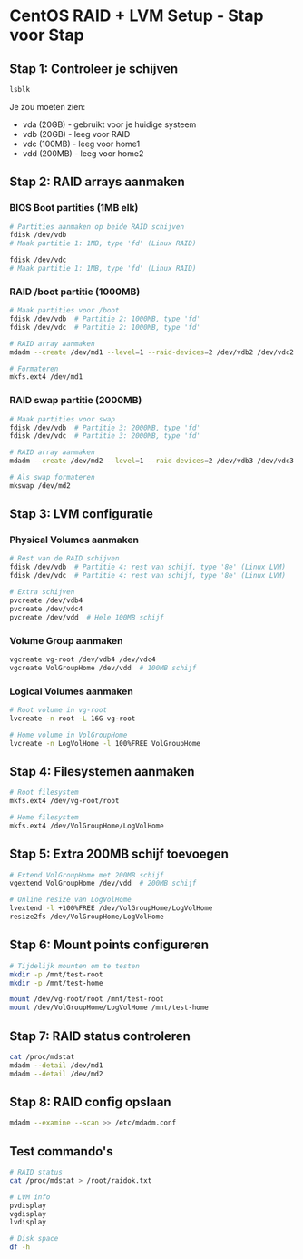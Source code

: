 # CentOS RAID + LVM Setup - Stap voor Stap

## Stap 1: Controleer je schijven
```bash
lsblk
```
Je zou moeten zien:
- vda (20GB) - gebruikt voor je huidige systeem
- vdb (20GB) - leeg voor RAID
- vdc (100MB) - leeg voor home1
- vdd (200MB) - leeg voor home2

## Stap 2: RAID arrays aanmaken

### BIOS Boot partities (1MB elk)
```bash
# Partities aanmaken op beide RAID schijven
fdisk /dev/vdb
# Maak partitie 1: 1MB, type 'fd' (Linux RAID)

fdisk /dev/vdc
# Maak partitie 1: 1MB, type 'fd' (Linux RAID)
```

### RAID /boot partitie (1000MB)
```bash
# Maak partities voor /boot
fdisk /dev/vdb  # Partitie 2: 1000MB, type 'fd'
fdisk /dev/vdc  # Partitie 2: 1000MB, type 'fd'

# RAID array aanmaken
mdadm --create /dev/md1 --level=1 --raid-devices=2 /dev/vdb2 /dev/vdc2

# Formateren
mkfs.ext4 /dev/md1
```

### RAID swap partitie (2000MB)
```bash
# Maak partities voor swap
fdisk /dev/vdb  # Partitie 3: 2000MB, type 'fd'
fdisk /dev/vdc  # Partitie 3: 2000MB, type 'fd'

# RAID array aanmaken
mdadm --create /dev/md2 --level=1 --raid-devices=2 /dev/vdb3 /dev/vdc3

# Als swap formateren
mkswap /dev/md2
```

## Stap 3: LVM configuratie

### Physical Volumes aanmaken
```bash
# Rest van de RAID schijven
fdisk /dev/vdb  # Partitie 4: rest van schijf, type '8e' (Linux LVM)
fdisk /dev/vdc  # Partitie 4: rest van schijf, type '8e' (Linux LVM)

# Extra schijven
pvcreate /dev/vdb4
pvcreate /dev/vdc4
pvcreate /dev/vdd  # Hele 100MB schijf
```

### Volume Group aanmaken
```bash
vgcreate vg-root /dev/vdb4 /dev/vdc4
vgcreate VolGroupHome /dev/vdd  # 100MB schijf
```

### Logical Volumes aanmaken
```bash
# Root volume in vg-root
lvcreate -n root -L 16G vg-root

# Home volume in VolGroupHome
lvcreate -n LogVolHome -l 100%FREE VolGroupHome
```

## Stap 4: Filesystemen aanmaken
```bash
# Root filesystem
mkfs.ext4 /dev/vg-root/root

# Home filesystem
mkfs.ext4 /dev/VolGroupHome/LogVolHome
```

## Stap 5: Extra 200MB schijf toevoegen
```bash
# Extend VolGroupHome met 200MB schijf
vgextend VolGroupHome /dev/vdd  # 200MB schijf

# Online resize van LogVolHome
lvextend -l +100%FREE /dev/VolGroupHome/LogVolHome
resize2fs /dev/VolGroupHome/LogVolHome
```

## Stap 6: Mount points configureren
```bash
# Tijdelijk mounten om te testen
mkdir -p /mnt/test-root
mkdir -p /mnt/test-home

mount /dev/vg-root/root /mnt/test-root
mount /dev/VolGroupHome/LogVolHome /mnt/test-home
```

## Stap 7: RAID status controleren
```bash
cat /proc/mdstat
mdadm --detail /dev/md1
mdadm --detail /dev/md2
```

## Stap 8: RAID config opslaan
```bash
mdadm --examine --scan >> /etc/mdadm.conf
```

## Test commando's
```bash
# RAID status
cat /proc/mdstat > /root/raidok.txt

# LVM info
pvdisplay
vgdisplay  
lvdisplay

# Disk space
df -h
```